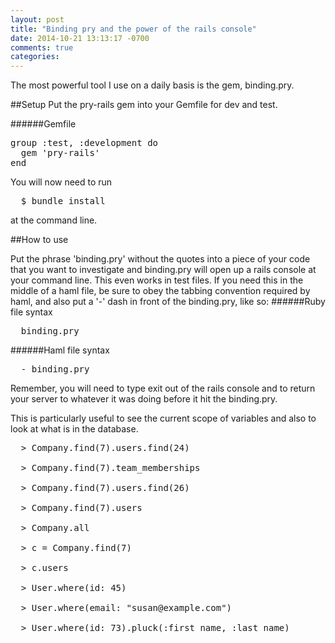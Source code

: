 ```yaml
---
layout: post
title: "Binding pry and the power of the rails console"
date: 2014-10-21 13:13:17 -0700
comments: true
categories:
---
```

The most powerful tool I use on a daily basis is the gem, binding.pry.

##Setup
Put the pry-rails gem into your Gemfile for dev and test.

######Gemfile
<pre>
group :test, :development do
  gem 'pry-rails'
end
</pre>

You will now need to run
<pre>
  $ bundle install
</pre>
at the command line.

##How to use

Put the phrase 'binding.pry' without the quotes into a piece of your code that you want to investigate and binding.pry will open up a rails console at your command line.  This even works in test files.  If you need this in the middle of a haml file, be sure to obey the tabbing convention required by haml, and also put a '-' dash in front of the binding.pry, like so:
######Ruby file syntax
<pre>
  binding.pry
</pre>

######Haml file syntax
<pre>
  - binding.pry
</pre>

Remember, you will need to type exit out of the rails console and to return your server to  whatever it was doing before it hit the binding.pry.

This is particularly useful to see the current scope of variables and also to look at what is in the database.
<pre>
  > Company.find(7).users.find(24)

  > Company.find(7).team_memberships

  > Company.find(7).users.find(26)

  > Company.find(7).users

  > Company.all

  > c = Company.find(7)

  > c.users

  > User.where(id: 45)

  > User.where(email: "susan@example.com")

  > User.where(id: 73).pluck(:first_name, :last_name)
</pre>
